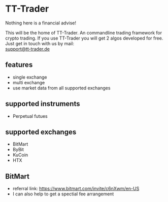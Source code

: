 # TT-Trader
Nothing here is a financial advise!


This will be the home of TT-Trader. An commandline trading framework for crypto trading. If you use TT-Trader you will get 2 algos developed for free. Just get in touch with us by mail: 	
support@tt-trader.de

## features
- single exchange
- multi exchange
- use market data from all supported exchanges

  

## supported instruments
- Perpetual futues

## supported exchanges
- BitMart
- ByBit
- KuCoin
- HTX


## BitMart
- referral link: https://www.bitmart.com/invite/c6nXwm/en-US
- I can also help to get a spectial fee arrangement





